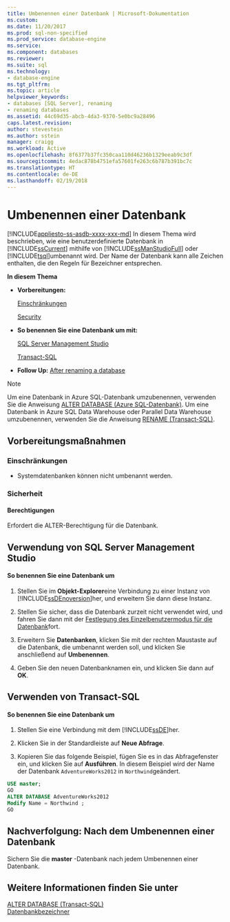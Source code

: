 ```yaml
---
title: Umbenennen einer Datenbank | Microsoft-Dokumentation
ms.custom: 
ms.date: 11/20/2017
ms.prod: sql-non-specified
ms.prod_service: database-engine
ms.service: 
ms.component: databases
ms.reviewer: 
ms.suite: sql
ms.technology:
- database-engine
ms.tgt_pltfrm: 
ms.topic: article
helpviewer_keywords:
- databases [SQL Server], renaming
- renaming databases
ms.assetid: 44c69d35-abcb-4da3-9370-5e0bc9a28496
caps.latest.revision: 
author: stevestein
ms.author: sstein
manager: craigg
ms.workload: Active
ms.openlocfilehash: 8f6377b37fc350caa110d46236b1329eeab9c3df
ms.sourcegitcommit: 4edac878b4751efa57601fe263c6b787b391bc7c
ms.translationtype: HT
ms.contentlocale: de-DE
ms.lasthandoff: 02/19/2018
---
```

# <a name="rename-a-database"></a>Umbenennen einer Datenbank
[!INCLUDE[appliesto-ss-asdb-xxxx-xxx-md](../../includes/appliesto-ss-asdb-xxxx-xxx-md.md)]
In diesem Thema wird beschrieben, wie eine benutzerdefinierte Datenbank in [!INCLUDE[ssCurrent](../../includes/sscurrent-md.md)] mithilfe von [!INCLUDE[ssManStudioFull](../../includes/ssmanstudiofull-md.md)] oder [!INCLUDE[tsql](../../includes/tsql-md.md)]umbenannt wird. Der Name der Datenbank kann alle Zeichen enthalten, die den Regeln für Bezeichner entsprechen.  
  
 **In diesem Thema**  
  
-   **Vorbereitungen:**  
  
     [Einschränkungen](#Restrictions)  
  
     [Security](#Security)  
  
-   **So benennen Sie eine Datenbank um mit:**  
  
     [SQL Server Management Studio](#SSMSProcedure)  
  
     [Transact-SQL](#TsqlProcedure)  
  
-   **Follow Up:**  [After renaming a database](#FollowUp)  

> [!NOTE]
> Um eine Datenbank in Azure SQL-Datenbank umzubenennen, verwenden Sie die Anweisung [ALTER DATABASE (Azure SQL-Datenbank)](../../t-sql/statements/alter-database-azure-sql-database.md). Um eine Datenbank in Azure SQL Data Warehouse oder Parallel Data Warehouse umzubenennen, verwenden Sie die Anweisung [RENAME (Transact-SQL)](/t-sql/statements/rename-transact-sql).
  
##  <a name="BeforeYouBegin"></a> Vorbereitungsmaßnahmen  
  
###  <a name="Restrictions"></a> Einschränkungen  
  
-   Systemdatenbanken können nicht umbenannt werden.  
  
###  <a name="Security"></a> Sicherheit  
  
####  <a name="Permissions"></a> Berechtigungen  
 Erfordert die ALTER-Berechtigung für die Datenbank.  
  
##  <a name="SSMSProcedure"></a> Verwendung von SQL Server Management Studio  
  
#### <a name="to-rename-a-database"></a>So benennen Sie eine Datenbank um  
  
1.  Stellen Sie im **Objekt-Explorer**eine Verbindung zu einer Instanz von [!INCLUDE[ssDEnoversion](../../includes/ssdenoversion-md.md)]her, und erweitern Sie dann diese Instanz.  
  
2.  Stellen Sie sicher, dass die Datenbank zurzeit nicht verwendet wird, und fahren Sie dann mit der [Festlegung des Einzelbenutzermodus für die Datenbank](../../relational-databases/databases/set-a-database-to-single-user-mode.md)fort.  
  
3.  Erweitern Sie **Datenbanken**, klicken Sie mit der rechten Maustaste auf die Datenbank, die umbenannt werden soll, und klicken Sie anschließend auf **Umbenennen**.  
  
4.  Geben Sie den neuen Datenbanknamen ein, und klicken Sie dann auf **OK**.  
  
##  <a name="TsqlProcedure"></a> Verwenden von Transact-SQL  
  
#### <a name="to-rename-a-database"></a>So benennen Sie eine Datenbank um  
  
1.  Stellen Sie eine Verbindung mit dem [!INCLUDE[ssDE](../../includes/ssde-md.md)]her.  
  
2.  Klicken Sie in der Standardleiste auf **Neue Abfrage**.  
  
3.  Kopieren Sie das folgende Beispiel, fügen Sie es in das Abfragefenster ein, und klicken Sie auf **Ausführen**. In diesem Beispiel wird der Name der Datenbank `AdventureWorks2012` in `Northwind`geändert.  
  
```sql  
USE master;  
GO  
ALTER DATABASE AdventureWorks2012  
Modify Name = Northwind ;  
GO  
```  
  
###  <a name="TsqlExample"></a>   
##  <a name="FollowUp"></a> Nachverfolgung: Nach dem Umbenennen einer Datenbank  
 Sichern Sie die **master** -Datenbank nach jedem Umbenennen einer Datenbank.  
  
## <a name="see-also"></a>Weitere Informationen finden Sie unter  
 [ALTER DATABASE (Transact-SQL)](../../t-sql/statements/alter-database-transact-sql.md)   
 [Datenbankbezeichner](../../relational-databases/databases/database-identifiers.md)  
  
  

